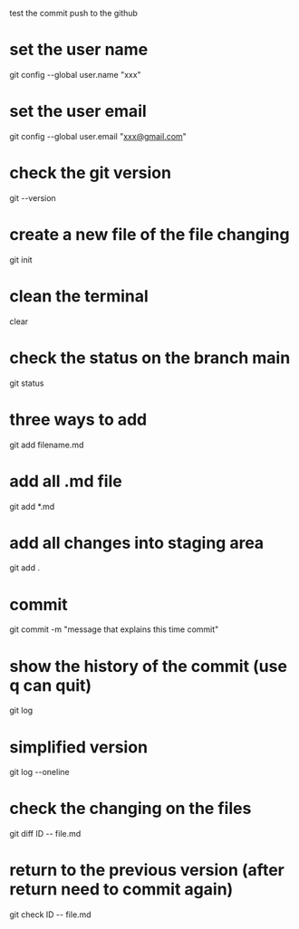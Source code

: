 test the commit push to the github

# set the user name
git config --global user.name "xxx"

# set the user email 
git config --global user.email "xxx@gmail.com" 

# check the git version
git --version

# create a new file of the file changing
git init

# clean the terminal
clear

# check the status on the branch main
git status

# three ways to add
git add filename.md

# add all .md file
git add *.md 

# add all changes into staging area
git add .

# commit
git commit -m "message that explains this time commit"

# show the history of the commit (use q can quit)
git log

# simplified version
git log --oneline

# check the changing on the files
git diff ID -- file.md

# return to the previous version (after return need to commit again)
git check ID -- file.md


